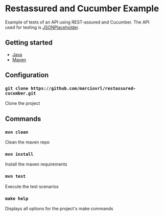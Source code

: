 # Restassured and Cucumber Example

Example of tests of an API using REST-assured and Cucumber. The API used for testing is [JSONPlaceholder](https://jsonplaceholder.typicode.com/).

## Getting started

- [Java](https://www.java.com/en/)<br>
- [Maven](https://maven.apache.org/)<br>

## Configuration

### `git clone https://github.com/marciovrl/restassured-cucumber.git`

Clone the project

## Commands

### `mvn clean`

Clean the maven repo

### `mvn install`

Install the maven requirements

### `mvn test`

Execute the test scenarios

### `make help`

Displays all options for the project's make commands

